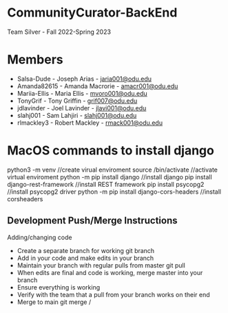 # CommunityCurator-BackEnd

Team Silver - Fall 2022-Spring 2023

# Members

  - Salsa-Dude - Joseph Arias - jaria001@odu.edu
  - Amanda82615 - Amanda Macrorie - amacr001@odu.edu
  - Mariia-Ellis - Maria Ellis - mvoro001@odu.edu
  - TonyGrif - Tony Griffin - grif007@odu.edu
  - jdlavinder - Joel Lavinder - jlavi001@odu.edu
  - slahj001 - Sam Lahjiri - slahj001@odu.edu
  - rlmackley3 - Robert Mackley - rmack001@odu.edu

# MacOS commands to install django
python3 -m venv <name>                    //create virual enviroment
source <name>/bin/activate                //activate virtual enviroment
python -m pip install django              //install django
pip install django-rest-framework         //install REST framework
pip install psycopg2                      //install psycopg2 driver 
python -m pip install django-cors-headers //install corsheaders

## Development Push/Merge Instructions
Adding/changing code
 - Create a separate branch for working
        git branch <branch-name>
 - Add in your code and make edits in your branch
 - Maintain your branch with regular pulls from master
        git pull
 - When edits are final and code is working, merge master into your branch
 - Ensure everything is working
 - Verify with the team that a pull from your branch works on their end
 - Merge to main
        git merge <alias>/<branch>